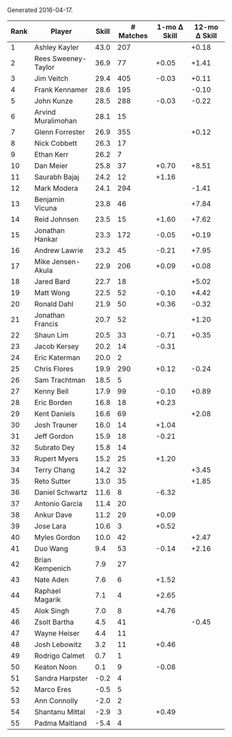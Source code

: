 Generated 2016-04-17.

| Rank | Player              | Skill | # Matches | 1-mo Δ Skill | 12-mo Δ Skill |
|------|---------------------|-------|-----------|--------------|---------------|
|    1 | Ashley Kayler       |  43.0 |       207 |              |         +0.18 |
|    2 | Rees Sweeney-Taylor |  36.9 |        77 |        +0.05 |         +1.41 |
|    3 | Jim Veitch          |  29.4 |       405 |        -0.03 |         +0.11 |
|    4 | Frank Kennamer      |  28.6 |       195 |              |         -0.10 |
|    5 | John Kunze          |  28.5 |       288 |        -0.03 |         -0.22 |
|    6 | Arvind Muralimohan  |  28.1 |        15 |              |               |
|    7 | Glenn Forrester     |  26.9 |       355 |              |         +0.12 |
|    8 | Nick Cobbett        |  26.3 |        17 |              |               |
|    9 | Ethan Kerr          |  26.2 |         7 |              |               |
|   10 | Dan Meier           |  25.8 |        37 |        +0.70 |         +8.51 |
|   11 | Saurabh Bajaj       |  24.2 |        12 |        +1.16 |               |
|   12 | Mark Modera         |  24.1 |       294 |              |         -1.41 |
|   13 | Benjamin Vicuna     |  23.8 |        46 |              |         +7.84 |
|   14 | Reid Johnsen        |  23.5 |        15 |        +1.60 |         +7.62 |
|   15 | Jonathan Hankar     |  23.3 |       172 |        -0.05 |         +0.19 |
|   16 | Andrew Lawrie       |  23.2 |        45 |        -0.21 |         +7.95 |
|   17 | Mike Jensen-Akula   |  22.9 |       206 |        +0.09 |         +0.08 |
|   18 | Jared Bard          |  22.7 |        18 |              |         +5.02 |
|   19 | Matt Wong           |  22.5 |        52 |        -0.10 |         +4.42 |
|   20 | Ronald Dahl         |  21.9 |        50 |        +0.36 |         -0.32 |
|   21 | Jonathan Francis    |  20.7 |        52 |              |         +1.20 |
|   22 | Shaun Lim           |  20.5 |        33 |        -0.71 |         +0.35 |
|   23 | Jacob Kersey        |  20.2 |        14 |        -0.31 |               |
|   24 | Eric Katerman       |  20.0 |         2 |              |               |
|   25 | Chris Flores        |  19.9 |       290 |        +0.12 |         -0.24 |
|   26 | Sam Trachtman       |  18.5 |         5 |              |               |
|   27 | Kenny Bell          |  17.9 |        99 |        -0.10 |         +0.89 |
|   28 | Eric Borden         |  16.8 |        18 |        +0.23 |               |
|   29 | Kent Daniels        |  16.6 |        69 |              |         +2.08 |
|   30 | Josh Trauner        |  16.0 |        14 |        +1.04 |               |
|   31 | Jeff Gordon         |  15.9 |        18 |        -0.21 |               |
|   32 | Subrato Dey         |  15.8 |        14 |              |               |
|   33 | Rupert Myers        |  15.2 |        25 |        +1.20 |               |
|   34 | Terry Chang         |  14.2 |        32 |              |         +3.45 |
|   35 | Reto Sutter         |  13.0 |        35 |              |         +1.85 |
|   36 | Daniel Schwartz     |  11.6 |         8 |        -6.32 |               |
|   37 | Antonio Garcia      |  11.4 |        20 |              |               |
|   38 | Ankur Dave          |  11.2 |        29 |        +0.09 |               |
|   39 | Jose Lara           |  10.6 |         3 |        +0.52 |               |
|   40 | Myles Gordon        |  10.0 |        42 |              |         +2.47 |
|   41 | Duo Wang            |   9.4 |        53 |        -0.14 |         +2.16 |
|   42 | Brian Kempenich     |   7.9 |        27 |              |               |
|   43 | Nate Aden           |   7.6 |         6 |        +1.52 |               |
|   44 | Raphael Magarik     |   7.1 |         4 |        +2.65 |               |
|   45 | Alok Singh          |   7.0 |         8 |        +4.76 |               |
|   46 | Zsolt Bartha        |   4.5 |        41 |              |         -0.45 |
|   47 | Wayne Heiser        |   4.4 |        11 |              |               |
|   48 | Josh Lebowitz       |   3.2 |        11 |        +0.46 |               |
|   49 | Rodrigo Calmet      |   0.7 |         1 |              |               |
|   50 | Keaton Noon         |   0.1 |         9 |        -0.08 |               |
|   51 | Sandra Harpster     |  -0.2 |         4 |              |               |
|   52 | Marco Eres          |  -0.5 |         5 |              |               |
|   53 | Ann Connolly        |  -2.0 |         2 |              |               |
|   54 | Shantanu Mittal     |  -2.9 |         3 |        +0.49 |               |
|   55 | Padma Maitland      |  -5.4 |         4 |              |               |